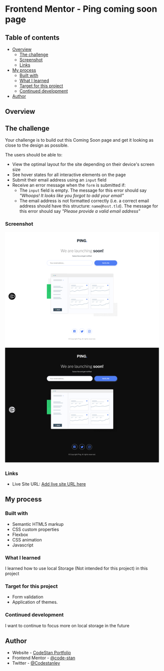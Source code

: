 # Frontend Mentor - Ping coming soon page

## Table of contents

- [Overview](#overview)
  - [The challenge](#the-challenge)
  - [Screenshot](#screenshot)
  - [Links](#links)
- [My process](#my-process)
  - [Built with](#built-with)
  - [What I learned](#what-i-learned)
  - [Target for this project](#target-for-this-project)
  - [Continued development](#continued-development)
- [Author](#author)

## Overview

## The challenge

Your challenge is to build out this Coming Soon page and get it looking as close to the design as possible.

The users should be able to: 

- View the optimal layout for the site depending on their device's screen size
- See hover states for all interactive elements on the page
- Submit their email address using an `input` field
- Receive an error message when the `form` is submitted if:
	- The `input` field is empty. The message for this error should say *"Whoops! It looks like you forgot to add your email"*
	- The email address is not formatted correctly (i.e. a correct email address should have this structure: `name@host.tld`). The message for this error should say *"Please provide a valid email address"*

### Screenshot

![Light theme design preview for the Project tracking intro component challenge](./design/Light%20theme%20screenshot.png)
![Dark theme design preview for the Project tracking intro component challenge](./design/Dark%20theme%20screenshot.png)


### Links
- Live Site URL: [Add live site URL here](https://your-live-site-url.com)

## My process

### Built with

- Semantic HTML5 markup
- CSS custom properties
- Flexbox
- CSS animation
- Javascript


### What I learned

I learned how to use local Storage (Not intended for this project) in this project

### Target for this project
- Form validation
- Application of themes.


### Continued development

I want to continue to focus more on local storage in the future

## Author

- Website - [CodeStan Portfolio](https://www.codestan.netlify.app)
- Frontend Mentor - [@code-stan](https://www.frontendmentor.io/profile/code-stan)
- Twitter - [@Codestanley](https://www.twitter.com/codestanley)
